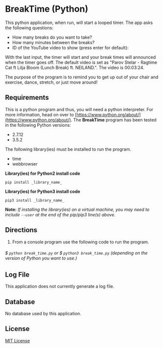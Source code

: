 # BreakTime (Python)
This python application, when run, will start a looped timer.  The app asks the following questions:
* How many breaks do you want to take?
* How many minutes between the breaks?
* ID of the YouTube video to show (press enter for default):

With the last input, the timer will start and your break times will announced when the timer goes off. The default video is set as "Parov Stelar - Ragtime Cat ft Lilja Bloom (Lunch Break) ft. NEILAND.".  The video is 00:03:24.

The purpose of the program is to remind you to get up out of your chair and exercise, dance, stretch, or just move around!

## Requirements
This is a python program and thus, you will need a python interpreter.  For more information, head on over to [https://www.python.org/about/](https://www.python.org/about/). The **BreakTime** program has been tested in the following Python versions:
* 2.7.12
* 3.5.2

The following library(ies) must be installed to run the program.
* time
* webbrowser

**Library(ies) for Python2 install code**
```
pip install _library_name_
```
**Library(ies) for Python3 install code**
```
pip3 install _library_name_
```
**Note:**  *If installing the library(ies) on a virtual machine, you may need to include `--user` at the end of the pip/pip3 line(s) above.*

## Directions
1. From a console program use the following code to run the program.
###### $  ```python break_time.py``` or $  ```python3 break_time.py``` _(depending on the version of Python you want to use.)_

## Log File
This application does not currently generate a log file.


## Database
No database used by this application.

## License
[MIT License](https://opensource.org/licenses/MIT, "MIT License")
